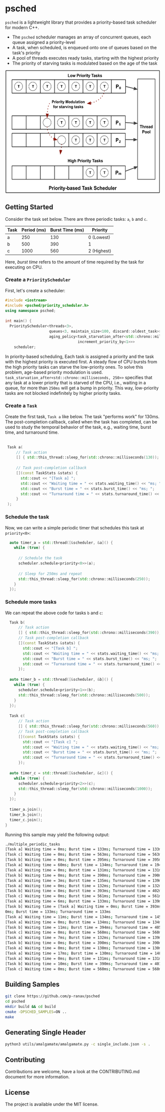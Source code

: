 # psched

`psched` is a lightweight library that provides a priority-based task scheduler for modern C++.

* The `psched` scheduler manages an array of concurrent queues, each queue assigned a priority-level
* A task, when scheduled, is enqueued onto one of queues based on the task's priority
* A pool of threads executes ready tasks, starting with the highest priority
* The priority of starving tasks is modulated based on the age of the task

<p align="center">
  <img height="400" src="img/priority_scheduling.png"/>  
</p>

## Getting Started

Consider the task set below. There are three periodic tasks: `a`, `b` and `c`. 

| Task | Period (ms) | Burst Time (ms) | Priority    |
|------|-------------|-----------------|-------------|
| a    |  250        | 130             | 0 (Lowest)  |
| b    |  500        | 390             | 1           |
| c    | 1000        | 560             | 2 (Highest) |

Here, _burst time_ refers to the amount of time required by the task for executing on CPU.

### Create a `PriorityScheduler`

First, let's create a scheduler:

```cpp
#include <iostream>
#include <psched/priority_scheduler.h>
using namespace psched;

int main() {
  PriorityScheduler<threads<3>, 
                    queues<3, maintain_size<100, discard::oldest_task>>,
                    aging_policy<task_starvation_after<std::chrono::milliseconds, 250>,
                                 increment_priority_by<1>>>
    scheduler;
```

In priority-based scheduling, Each task is assigned a priority and the task with the highest priority is executed first. A steady flow of CPU bursts from the high priority tasks can starve the low-priority ones. To solve this problem, age-based priority modulation is used. `task_starvation_after<std::chrono::milliseconds, 250>>` specifies that any task at a lower priority that is starved of the CPU, i.e., waiting in a queue, for more than `250ms` will get a bump in priority. This way, low-priority tasks are not blocked indefinitely by higher priority tasks.
  
### Create a `Task`
  
 Create the first task, `Task a` like below. The task "performs work" for 130ms. The post-completion callback, called when the task has completed, can be used to study the temporal behavior of the task, e.g., waiting time, burst time, and turnaround time.
 
 ```cpp
 
  Task a(
      // Task action
      [] { std::this_thread::sleep_for(std::chrono::milliseconds(130)); },
  
      // Task post-completion callback
      [](const TaskStats &stats) {
        std::cout << "[Task a] ";
        std::cout << "Waiting time = " << stats.waiting_time() << "ms; ";
        std::cout << "Burst time = " << stats.burst_time() << "ms; ";
        std::cout << "Turnaround time = " << stats.turnaround_time() << "ms\n";
      }
  );
 ```
 
### Schedule the task
 
Now, we can write a simple periodic timer that schedules this task at `priority<0>`:

```cpp
  auto timer_a = std::thread([&scheduler, &a]() {
    while (true) {
    
      // Schedule the task
      scheduler.schedule<priority<0>>(a);
      
      // Sleep for 250ms and repeat
      std::this_thread::sleep_for(std::chrono::milliseconds(250));
    }
  });
```

### Schedule more tasks

We can repeat the above code for tasks `b` and `c`:

```cpp
  Task b(
      // Task action
      [] { std::this_thread::sleep_for(std::chrono::milliseconds(390)); },
      // Task post-completion callback
      [](const TaskStats &stats) {
        std::cout << "[Task b] ";
        std::cout << "Waiting time = " << stats.waiting_time() << "ms; ";
        std::cout << "Burst time = " << stats.burst_time() << "ms; ";
        std::cout << "Turnaround time = " << stats.turnaround_time() << "ms\n";
      });

  auto timer_b = std::thread([&scheduler, &b]() {
    while (true) {
      scheduler.schedule<priority<1>>(b);
      std::this_thread::sleep_for(std::chrono::milliseconds(500));
    }
  });

  Task c(
      // Task action
      [] { std::this_thread::sleep_for(std::chrono::milliseconds(560)); },
      // Task post-completion callback
      [](const TaskStats &stats) {
        std::cout << "[Task c] ";
        std::cout << "Waiting time = " << stats.waiting_time() << "ms; ";
        std::cout << "Burst time = " << stats.burst_time() << "ms; ";
        std::cout << "Turnaround time = " << stats.turnaround_time() << "ms\n";
      });

  auto timer_c = std::thread([&scheduler, &c]() {
    while (true) {
      scheduler.schedule<priority<2>>(c);
      std::this_thread::sleep_for(std::chrono::milliseconds(1000));
    }
  });

  timer_a.join();
  timer_b.join();
  timer_c.join();
}
```

Running this sample may yield the following output:

```bash
./multiple_periodic_tasks
[Task a] Waiting time = 0ms; Burst time = 133ms; Turnaround time = 133ms
[Task c] Waiting time = 0ms; Burst time = 563ms; Turnaround time = 563ms
[Task b] Waiting time = 0ms; Burst time = 395ms; Turnaround time = 395ms
[Task a] Waiting time = 60ms; Burst time = 134ms; Turnaround time = 194ms
[Task a] Waiting time = 0ms; Burst time = 131ms; Turnaround time = 131ms
[Task b] Waiting time = 0ms; Burst time = 390ms; Turnaround time = 390ms
[Task a] Waiting time = 3ms; Burst time = 135ms; Turnaround time = 139ms
[Task a] Waiting time = 0ms; Burst time = 132ms; Turnaround time = 132ms
[Task b] Waiting time = 8ms; Burst time = 393ms; Turnaround time = 402ms
[Task c] Waiting time = 0ms; Burst time = 561ms; Turnaround time = 561ms
[Task a] Waiting time = 6ms; Burst time = 133ms; Turnaround time = 139ms
[Task b] Waiting time = [Task a] Waiting time = 0ms; Burst time = 393ms; Turnaround time = 393ms
0ms; Burst time = 133ms; Turnaround time = 133ms
[Task a] Waiting time = 11ms; Burst time = 134ms; Turnaround time = 145ms
[Task a] Waiting time = 0ms; Burst time = 134ms; Turnaround time = 134ms
[Task b] Waiting time = 11ms; Burst time = 394ms; Turnaround time = 405ms
[Task c] Waiting time = 0ms; Burst time = 560ms; Turnaround time = 560ms
[Task a] Waiting time = 7ms; Burst time = 132ms; Turnaround time = 139ms
[Task b] Waiting time = 0ms; Burst time = 390ms; Turnaround time = 390ms
[Task a] Waiting time = 0ms; Burst time = 130ms; Turnaround time = 130ms
[Task a] Waiting time = 17ms; Burst time = 130ms; Turnaround time = 148ms
[Task a] Waiting time = 0ms; Burst time = 131ms; Turnaround time = 131ms
[Task b] Waiting time = 10ms; Burst time = 390ms; Turnaround time = 401ms
[Task c] Waiting time = 0ms; Burst time = 560ms; Turnaround time = 560ms
```

## Building Samples

```bash
git clone https://github.com/p-ranav/psched
cd psched
mkdir build && cd build
cmake -DPSCHED_SAMPLES=ON ..
make
```

## Generating Single Header

```bash
python3 utils/amalgamate/amalgamate.py -c single_include.json -s .
```

## Contributing
Contributions are welcome, have a look at the CONTRIBUTING.md document for more information.

## License
The project is available under the MIT license.
